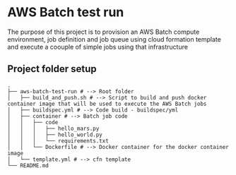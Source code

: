 # AWS Batch test run

The purpose of this project is to provision an AWS Batch compute environment, job definition and job queue using cloud formation template and execute a coouple of simple jobs using that infrastructure

## Project folder setup

```shell
.
├── aws-batch-test-run # --> Root folder
│   ├── build_and_push.sh # --> Script to build and push docker container image that will be used to execute the AWS Batch jobs
│   ├── buildspec.yml # --> Code build - buildspec/yml
│   ├── container # --> Batch job code
│   │   ├── code
│   │   │   ├── hello_mars.py
│   │   │   ├── hello_world.py
│   │   │   └── requirements.txt
│   │   └── Dockerfile # --> Docker container for the docker container image
│   └── template.yml # --> cfn template 
└── README.md
```
